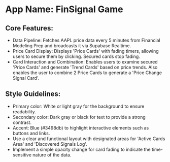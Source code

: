 # **App Name**: FinSignal Game

## Core Features:

- Data Pipeline: Fetches AAPL price data every 5 minutes from Financial Modeling Prep and broadcasts it via Supabase Realtime.
- Price Card Display: Displays 'Price Cards' with fading timers, allowing users to secure them by clicking. Secured cards stop fading.
- Card Interaction and Combination: Enables users to examine secured 'Price Cards' and generate 'Trend Cards' based on price trends. Also enables the user to combine 2 Price Cards to generate a 'Price Change Signal Card'.

## Style Guidelines:

- Primary color: White or light gray for the background to ensure readability.
- Secondary color: Dark gray or black for text to provide a strong contrast.
- Accent: Blue (#3498db) to highlight interactive elements such as buttons and links.
- Use a clear and functional layout with designated areas for 'Active Cards Area' and 'Discovered Signals Log'.
- Implement a simple opacity change for card fading to indicate the time-sensitive nature of the data.